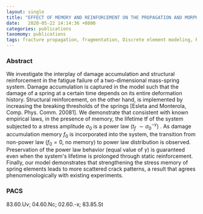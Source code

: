 ```yaml
---
layout: single
title: "EFFECT OF MEMORY AND REINFORCEMENT ON THE PROPAGATION AND MORPHOLOGY OF FRACTURE IN A TWO-DIMENSIONAL MASS-SPRING SYSTEM"
date:   2020-05-22 14:14:36 +0800
categories: publications
taxomomy: publications
tags: fracture propagation, fragmentation, Discrete element modeling, Reinforcement, Lattice models
---
```

### Abstract

We investigate the interplay of damage accumulation and structural reinforcement in the fatigue failure of a two-dimensional mass-spring system. Damage accumulation is captured in the model such that the damage of a spring at a certain time depends on its entire deformation history. Structural reinforcement, on the other hand, is implemented by increasing the breaking thresholds of the springs [Esleta and Monterola, Comp. Phys. Comm. 20081]. We demonstrate that consistent with known empirical laws, in the presence of memory, the lifetime tf of the system subjected to a stress amplitude $\sigma_0$ is a power law ($t_f ~\sim \sigma_0^{-\gamma}$) . As damage accumulation memory $f_0$ is incorporated into the system, the transition from non-power law ($f_0 = 0$, no memory) to power law distribution is observed. Preservation of the power law behavior (equal value of $\gamma$) is guaranteed even when the system's lifetime is prolonged through static reinforcement. Finally, our model demonstrates that strengthening the stress memory of spring elements leads to more scattered crack patterns, a result that agrees phenomenologically with existing experiments.

### PACS
83.60.Uv; 04.60.Nc; 02.60.-x; 83.85.St